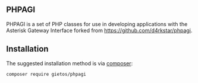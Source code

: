 PHPAGI
------

PHPAGI is a set of PHP classes for use in developing applications with
the Asterisk Gateway Interface forked from https://github.com/d4rkstar/phpagi.

## Installation

The suggested installation method is via [composer](https://getcomposer.org/):

```sh
composer require gietos/phpagi
```
